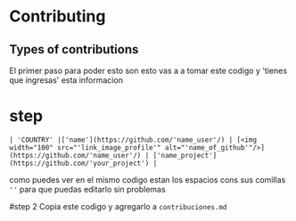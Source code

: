 # Contributing 
## Types of contributions

El primer paso para poder esto son esto 
vas a a tomar este codigo y 'tienes que ingresas' esta informacion

# step

```
| 'COUNTRY' |['name'](https://github.com/'name_user'/) | [<img width="100" src="'link_image_profile'" alt="'name_of_github'"/>](https://github.com/'name_user'/) | ['name_project'](https://github.com/'your_project') |

```
como puedes ver en el mismo codigo estan los espacios cons sus comillas `''` para que puedas editarlo sin problemas

#step 2
Copia este codigo y agregarlo a `contribuciones.md`
